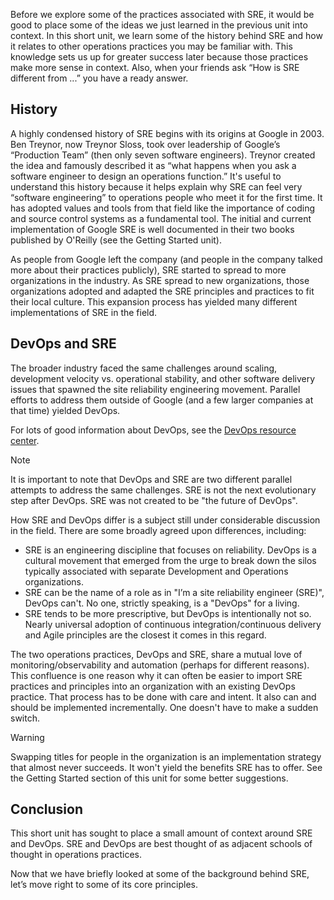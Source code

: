 Before we explore some of the practices associated with SRE, it would be good to place some of the ideas we just learned in the previous unit into context. In this short unit, we learn some of the history behind SRE and how it relates to other operations practices you may be familiar with. This knowledge sets us up for greater success later because those practices make more sense in context. Also, when your friends ask “How is SRE different from ...” you have a ready answer.

## History

A highly condensed history of SRE begins with its origins at Google in 2003. Ben Treynor, now Treynor Sloss, took over leadership of Google’s “Production Team” (then only seven software engineers). Treynor created the idea and famously described it as “what happens when you ask a software engineer to design an operations function.” It's useful to understand this history because it helps explain why SRE can feel very “software engineering” to operations people who meet it for the first time. It has adopted values and tools from that field like the importance of coding and source control systems as a fundamental tool. The initial and current implementation of Google SRE is well documented in their two books published by O'Reilly (see the Getting Started unit).

As people from Google left the company (and people in the company talked more about their practices publicly), SRE started to spread to more organizations in the industry. As SRE spread to new organizations, those organizations adopted and adapted the SRE principles and practices to fit their local culture. This expansion process has yielded many different implementations of SRE in the field.

## DevOps and SRE

The broader industry faced the same challenges around scaling, development velocity vs. operational stability, and other software delivery issues that spawned the site reliability engineering movement. Parallel efforts to address them outside of Google (and a few larger companies at that time) yielded DevOps.

For lots of good information about DevOps, see the [DevOps resource center](/devops/).

> [!NOTE]
> It is important to note that DevOps and SRE are two different parallel attempts to address the same challenges. SRE is not the next evolutionary step after DevOps. SRE was not created to be "the future of DevOps".

How SRE and DevOps differ is a subject still under considerable discussion in the field. There are some broadly agreed upon differences, including:

- SRE is an engineering discipline that focuses on reliability. DevOps is a cultural movement that emerged from the urge to break down the silos typically associated with separate Development and Operations organizations.
- SRE can be the name of a role as in "I’m a site reliability engineer (SRE)", DevOps can't. No one, strictly speaking, is a "DevOps" for a living.
- SRE tends to be more prescriptive, but DevOps is intentionally not so. Nearly universal adoption of continuous integration/continuous delivery and Agile principles are the closest it comes in this regard.

The two operations practices, DevOps and SRE, share a mutual love of monitoring/observability and automation (perhaps for different reasons). This confluence is one reason why it can often be easier to import SRE practices and principles into an organization with an existing DevOps practice. That process has to be done with care and intent. It also can and should be implemented incrementally. One doesn't have to make a sudden switch.

> [!WARNING]
> Swapping titles for people in the organization is an implementation strategy that almost never succeeds. It won't yield the benefits SRE has to offer. See the Getting Started section of this unit for some better suggestions.

## Conclusion

This short unit has sought to place a small amount of context around SRE and DevOps. SRE and DevOps are best thought of as adjacent schools of thought in operations practices.

Now that we have briefly looked at some of the background behind SRE, let’s move right to some of its core principles.
